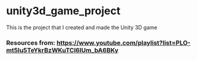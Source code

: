 # unity3d_game_project
This is the project that I created and made the Unity 3D game

### Resources from: https://www.youtube.com/playlist?list=PLO-mt5Iu5TeYkrBzWKuTCl6IUm_bA6BKy 
